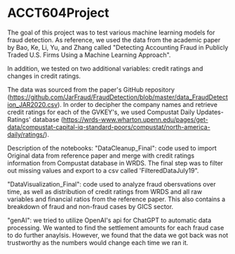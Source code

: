 # ACCT604Project
The goal of this project was to test various machine learning models for fraud detection. As reference, we used the data from the academic paper by Bao, Ke, Li, Yu, and Zhang called "Detecting Accounting Fraud in Publicly Traded U.S. Firms Using a Machine Learning Approach". 

In addition, we tested on two additional variables: credit ratings and changes in credit ratings. 

The data was sourced from the paper's GitHub repository (https://github.com/JarFraud/FraudDetection/blob/master/data_FraudDetection_JAR2020.csv). In order to decipher the company names and retrieve credit ratings for each of the GVKEY's, we used Compustat Daily Updates-Ratings' database (https://wrds-www.wharton.upenn.edu/pages/get-data/compustat-capital-iq-standard-poors/compustat/north-america-daily/ratings/).


Description of the notebooks:
"DataCleanup_Final": code used to import Original data from reference paper and merge with credit ratings information from Compustat database in WRDS. The final step was to filter out missing values and export to a csv called 'FilteredDataJuly19".

"DataVisualization_Final": code used to analyze fraud obersvations over time, as well as distribution of credit ratings from WRDS and all raw variables and financial ratios from the reference paper. This also contains a breakdown of fraud and non-fraud cases by GICS sector.



"genAI": we tried to utilize OpenAI's api for ChatGPT to automatic data processing. We wanted to find the settlement amounts for each fraud case to do further anaylsis. However, we found that the data we got back was not trustworthy as the numbers would change each time we ran it.
